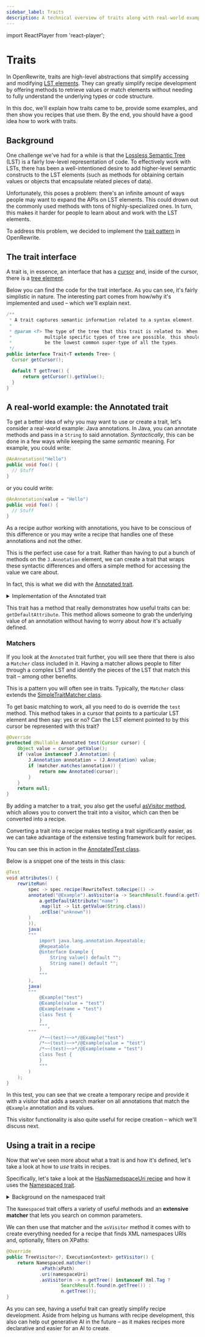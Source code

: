 ```yaml
---
sidebar_label: Traits
description: A technical overview of traits along with real-world examples of their uses.
---
```


import ReactPlayer from 'react-player';

# Traits

In OpenRewrite, traits are high-level abstractions that simplify accessing and modifying [LST elements](./lst-examples.md). They can greatly simplify recipe development by offering methods to retrieve values or match elements without needing to fully understand the underlying types or code structure.

In this doc, we'll explain how traits came to be, provide some examples, and then show you recipes that use them. By the end, you should have a good idea how to work with traits.

<ReactPlayer className="reactPlayer" url='https://www.youtube.com/watch?v=lWy-fRQV9-0' controls="true" />

## Background

One challenge we've had for a while is that the [Lossless Semantic Tree](./lossless-semantic-trees.md) (LST) is a fairly low-level representation of code. To effectively work with LSTs, there has been a well-intentioned desire to add higher-level semantic constructs to the LST elements (such as methods for obtaining certain values or objects that encapsulate related pieces of data).

Unfortunately, this poses a problem: there's an infinite amount of ways people may want to expand the APIs on LST elements. This could drown out the commonly used methods with tons of highly-specialized ones. In turn, this makes it harder for people to learn about and work with the LST elements.

To address this problem, we decided to implement the [trait pattern](https://en.wikipedia.org/wiki/Trait_(computer_programming)) in OpenRewrite.

## The trait interface

A trait is, in essence, an interface that has a [cursor](./visitors.md#cursoring) and, inside of the cursor, there is a [tree element](./lst-examples.md).

Below you can find the code for the trait interface. As you can see, it's fairly simplistic in nature. The interesting part comes from how/why it's implemented and used – which we'll explain next.

```java title="Trait.java"
/**
 * A trait captures semantic information related to a syntax element.
 *
 * @param <T> The type of the tree that this trait is related to. When
 *            multiple specific types of tree are possible, this should
 *            be the lowest common super-type of all the types.
 */
public interface Trait<T extends Tree> {
  Cursor getCursor();

  default T getTree() {
      return getCursor().getValue();
  }
}
```

## A real-world example: the Annotated trait

To get a better idea of why you may want to use or create a trait, let's consider a real-world example: Java annotations. In Java, you can annotate methods and pass in a `String` to said annotation. _Syntactically_, this can be done in a few ways while keeping the same _semantic_ meaning. For example, you could write:

```java
@AnAnnotation("Hello")
public void foo() {
  // Stuff
}
```

or you could write:

```java
@AnAnnotation(value = "Hello")
public void foo() {
  // Stuff
}
```

As a recipe author working with annotations, you have to be conscious of this difference or you may write a recipe that handles one of these annotations and not the other.

This is the perfect use case for a trait. Rather than having to put a bunch of methods on the `J.Annotation` element, we can create a trait that wraps these syntactic differences and offers a simple method for accessing the value we care about.

In fact, this is what we did with the [Annotated trait](https://github.com/openrewrite/rewrite/blob/main/rewrite-java/src/main/java/org/openrewrite/java/trait/Annotated.java).

<details>
<summary>
Implementation of the Annotated trait
</summary>

```java title="Annotated.java"
@Value
public class Annotated implements Trait<J.Annotation> {
    Cursor cursor;

    /**
     * @param defaultAlias The name of the annotation attribute that is aliased to
     *                     "value", if any.
     * @return The attribute value.
     */
    public Optional<Literal> getDefaultAttribute(@Nullable String defaultAlias) {
        if (getTree().getArguments() == null) {
            return Optional.empty();
        }
        for (Expression argument : getTree().getArguments()) {
            if (!(argument instanceof J.Assignment)) {
                return new Literal.Matcher().get(argument, cursor);
            }
        }
        Optional<Literal> valueAttr = getAttribute("value");
        if (valueAttr.isPresent()) {
            return valueAttr;
        }
        return defaultAlias != null ?
                getAttribute(defaultAlias) :
                Optional.empty();
    }

    public Optional<Literal> getAttribute(String attribute) {
        if (getTree().getArguments() == null) {
            return Optional.empty();
        }
        for (Expression argument : getTree().getArguments()) {
            if (argument instanceof J.Assignment) {
                J.Assignment assignment = (J.Assignment) argument;
                if (assignment.getVariable() instanceof J.Identifier) {
                    J.Identifier identifier = (J.Identifier) assignment.getVariable();
                    if (identifier.getSimpleName().equals(attribute)) {
                        return new Literal.Matcher().get(
                                assignment.getAssignment(),
                                new Cursor(cursor, argument)
                        );
                    }
                }
            }
        }
        return Optional.empty();
    }

    @RequiredArgsConstructor
    public static class Matcher extends SimpleTraitMatcher<Annotated> {
        private final AnnotationMatcher matcher;

        public Matcher(String signature) {
            this.matcher = new AnnotationMatcher(signature);
        }

        public Matcher(Class<?> annotationType) {
            this.matcher = new AnnotationMatcher(annotationType);
        }

        @Override
        protected @Nullable Annotated test(Cursor cursor) {
            Object value = cursor.getValue();
            if (value instanceof J.Annotation) {
                J.Annotation annotation = (J.Annotation) value;
                if (matcher.matches(annotation)) {
                    return new Annotated(cursor);
                }
            }
            return null;
        }
    }
}
```

</details>

This trait has a method that really demonstrates how useful traits can be: `getDefaultAttribute`. This method allows someone to grab the underlying value of an annotation without having to worry about _how_ it's actually defined.

### Matchers

If you look at the `Annotated` trait further, you will see there that there is also a `Matcher` class included in it. Having a matcher allows people to filter through a complex LST and identify the pieces of the LST that match this trait – among other benefits.

This is a pattern you will often see in traits. Typically, the `Matcher` class extends the [SimpleTraitMatcher class](https://github.com/openrewrite/rewrite/blob/main/rewrite-core/src/main/java/org/openrewrite/trait/SimpleTraitMatcher.java).

To get basic matching to work, all you need to do is override the `test` method. This method takes in a cursor that points to a particular LST element and then say: yes or no? Can the LST element pointed to by this cursor be represented with this trait?

```java
@Override
protected @Nullable Annotated test(Cursor cursor) {
    Object value = cursor.getValue();
    if (value instanceof J.Annotation) {
        J.Annotation annotation = (J.Annotation) value;
        if (matcher.matches(annotation)) {
            return new Annotated(cursor);
        }
    }
    return null;
}
```

By adding a matcher to a trait, you also get the useful [asVisitor method](https://github.com/openrewrite/rewrite/blob/main/rewrite-core/src/main/java/org/openrewrite/trait/SimpleTraitMatcher.java#L73-L83), which allows you to convert the trait into a visitor, which can then be converted into a recipe.

Converting a trait into a recipe makes testing a trait significantly easier, as we can take advantage of the extensive testing framework built for recipes.

You can see this in action in the [AnnotatedTest class](https://github.com/openrewrite/rewrite/blob/main/rewrite-java/src/test/java/org/openrewrite/java/trait/AnnotatedTest.java).

Below is a snippet one of the tests in this class:

```java
@Test
void attributes() {
    rewriteRun(
        spec -> spec.recipe(RewriteTest.toRecipe(() ->
        annotated("@Example").asVisitor(a -> SearchResult.found(a.getTree(),
            a.getDefaultAttribute("name")
            .map(lit -> lit.getValue(String.class))
            .orElse("unknown"))
        )
        )),
        java(
        """
            import java.lang.annotation.Repeatable;
            @Repeatable
            @interface Example {
                String value() default "";
                String name() default "";
            }
            """
        ),
        java(
        """
            @Example("test")
            @Example(value = "test")
            @Example(name = "test")
            class Test {
            }
            """,
        """
            /*~~(test)~~>*/@Example("test")
            /*~~(test)~~>*/@Example(value = "test")
            /*~~(test)~~>*/@Example(name = "test")
            class Test {
            }
            """
        )
    );
}
```

In this test, you can see that we create a temporary recipe and provide it with a visitor that adds a search marker on all annotations that match the `@Example` annotation and its values. 

This visitor functionality is also quite useful for recipe creation – which we'll discuss next.

## Using a trait in a recipe

Now that we've seen more about what a trait is and how it's defined, let's take a look at how to _use_ traits in recipes.

Specifically, let's take a look at the [HasNamedspaceUri recipe](https://github.com/openrewrite/rewrite/blob/main/rewrite-xml/src/main/java/org/openrewrite/xml/search/HasNamespaceUri.java) and how it uses the [Namespaced trait](https://github.com/openrewrite/rewrite/blob/main/rewrite-xml/src/main/java/org/openrewrite/xml/trait/Namespaced.java).

<details>
<summary>
Background on the namespaced trait
</summary>

Namespaces in XML aren't different from any other attribute. However, in some domains, the namespace of an XML document matters. Many people wanted to create recipes that related to this and, in turn, wanted to see an expansion of the XML LST to support this.

While we, technically, could have added more methods to the LST – the best approach was to create a `Namespaced` trait. That way people that care about namespaces can get all of the functionality they need – without polluting the XML LST with stuff that will be largely irrelevant to others.
</details>

The `Namespaced` trait offers a variety of useful methods and an **extensive matcher** that lets you search on common parameters.

We can then use that matcher and the `asVisitor` method it comes with to create everything needed for a recipe that finds XML namespaces URIs and, optionally, filters on XPaths:

```java
@Override
public TreeVisitor<?, ExecutionContext> getVisitor() {
    return Namespaced.matcher()
            .xPath(xPath)
            .uri(namespaceUri)
            .asVisitor(n -> n.getTree() instanceof Xml.Tag ?
                    SearchResult.found(n.getTree()) :
                    n.getTree());
}
```

As you can see, having a useful trait can greatly simplify recipe development. Aside from helping us humans with recipe development, this also can help out generative AI in the future – as it makes recipes more declarative and easier for an AI to create.
